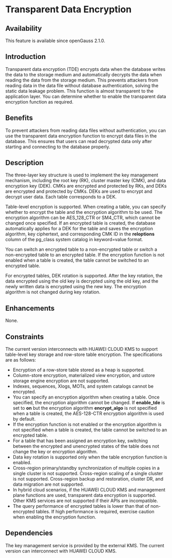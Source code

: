 # Transparent Data Encryption<a name="EN-US_TOPIC_0000001156553727"></a>

## Availability<a name="section8174682"></a>

This feature is available since openGauss 2.1.0.

## Introduction<a name="section6463280"></a>

Transparent data encryption \(TDE\) encrypts data when the database writes the data to the storage medium and automatically decrypts the data when reading the data from the storage medium. This prevents attackers from reading data in the data file without database authentication, solving the static data leakage problem. This function is almost transparent to the application layer. You can determine whether to enable the transparent data encryption function as required.

## Benefits<a name="section58169521"></a>

To prevent attackers from reading data files without authentication, you can use the transparent data encryption function to encrypt data files in the database. This ensures that users can read decrypted data only after starting and connecting to the database properly.

## Description<a name="section53763648"></a>

The three-layer key structure is used to implement the key management mechanism, including the root key \(RK\), cluster master key \(CMK\), and data encryption key \(DEK\). CMKs are encrypted and protected by RKs, and DEKs are encrypted and protected by CMKs. DEKs are used to encrypt and decrypt user data. Each table corresponds to a DEK.

Table-level encryption is supported. When creating a table, you can specify whether to encrypt the table and the encryption algorithm to be used. The encryption algorithm can be AES\_128\_CTR or SM4\_CTR, which cannot be changed once specified. If an encrypted table is created, the database automatically applies for a DEK for the table and saves the encryption algorithm, key ciphertext, and corresponding CMK ID in the  **reloptions**  column of the pg\_class system catalog in keyword=value format.

You can switch an encrypted table to a non-encrypted table or switch a non-encrypted table to an encrypted table. If the encryption function is not enabled when a table is created, the table cannot be switched to an encrypted table.

For encrypted tables, DEK rotation is supported. After the key rotation, the data encrypted using the old key is decrypted using the old key, and the newly written data is encrypted using the new key. The encryption algorithm is not changed during key rotation.

## Enhancements<a name="section14110789"></a>

None.

## Constraints<a name="section06531946143616"></a>

The current version interconnects with HUAWEI CLOUD KMS to support table-level key storage and row-store table encryption. The specifications are as follows:

-   Encryption of a row-store table stored as a heap is supported.
-   Column-store encryption, materialized view encryption, and ustore storage engine encryption are not supported.
-   Indexes, sequences, Xlogs, MOTs, and system catalogs cannot be encrypted.
-   You can specify an encryption algorithm when creating a table. Once specified, the encryption algorithm cannot be changed. If  **enable\_tde**  is set to  **on**  but the encryption algorithm  **encrypt\_algo**  is not specified when a table is created, the AES-128-CTR encryption algorithm is used by default.
-   If the encryption function is not enabled or the encryption algorithm is not specified when a table is created, the table cannot be switched to an encrypted table.
-   For a table that has been assigned an encryption key, switching between the encrypted and unencrypted states of the table does not change the key or encryption algorithm.
-   Data key rotation is supported only when the table encryption function is enabled.
-   Cross-region primary/standby synchronization of multiple copies in a single cluster is not supported. Cross-region scaling of a single cluster is not supported. Cross-region backup and restoration, cluster DR, and data migration are not supported.
-   In hybrid cloud scenarios, if the HUAWEI CLOUD KMS and management plane functions are used, transparent data encryption is supported. Other KMS services are not supported if their APIs are incompatible.
-   The query performance of encrypted tables is lower than that of non-encrypted tables. If high performance is required, exercise caution when enabling the encryption function.

## Dependencies<a name="section59888241"></a>

The key management service is provided by the external KMS. The current version can interconnect with HUAWEI CLOUD KMS.

